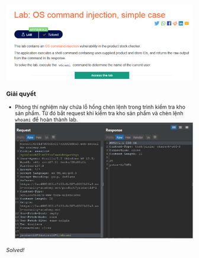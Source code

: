 ![](img/1.png)
### Giải quyết
- Phòng thí nghiệm này chứa lỗ hổng chèn lệnh trong trình kiểm tra kho sản phẩm. Từ đó bắt request khi kiểm tra kho sản phẩm và chèn lệnh `whoami` để hoàn thành lab.
![](img/2.png)
###### Solved!